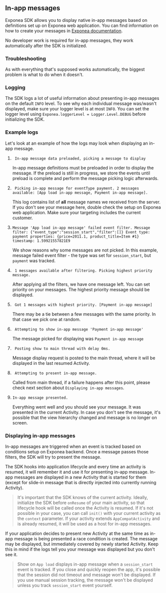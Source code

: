 ## In-app messages
Exponea SDK allows you to display native in-app messages based on definitions set up on Exponea web application. You can find information on how to create your messages in [Exponea documentation](https://docs.exponea.com/docs/in-app-messages).

No developer work is required for in-app messages, they work automatically after the SDK is initialized.

### Troubleshooting
As with everything that's supposed works automatically, the biggest problem is what to do when it doesn't. 

### Logging
The SDK logs a lot of useful information about presenting in-app messages on the default `INFO` level. To see why each individual message was/wasn't displayed, make sure your logger level is at most `INFO`. You can set the logger level using `Exponea.loggerLevel = Logger.Level.DEBUG` before initializing the SDK.

### Example logs

Let's look at an example of how the logs may look when displaying an in-app message.
1. ```
    In-app message data preloaded, picking a message to display
    ```
    In-app message definitions must be preloaded in order to display the message. If the preload is still in progress, we store the events until preload is complete and perform the message picking logic afterwards.

2. ```
    Picking in-app message for eventType payment. 2 messages available: [App load in-app message, Payment in-app message].
    ```
    This log contains list of **all** message names we received from the server. If you don't see your message here, double check the setup on Exponea web application. Make sure your targeting includes the current customer.

3.  ```
    Message 'App load in-app message' failed event filter. Message filter: {"event_type":"session_start","filter":[]} Event type: payment properties: {price=2011.1, product_title=Item #1} timestamp: 1.59921557821E9
    ```
    We show reasons why some messages are not picked. In this example, message failed event filter - the type was set for `session_start`, but `payment` was tracked.
4. ```
    1 messages available after filtering. Picking highest priority message.
    ```
    After applying all the filters, we have one message left. You can set priority on your messages. The highest priority message should be displayed.
5. ```
    Got 1 messages with highest priority. [Payment in-app message]
    ```
    There may be a tie between a few messages with the same priority. In that case we pick one at random.
6. ```
    Attempting to show in-app message 'Payment in-app message'
    ```
    The message picked for displaying was `Payment in-app message`
8. ```
    Posting show to main thread with delay 0ms.
    ```
    Message display request is posted to the main thread, where it will be displayed in the last resumed Activity. 
9. ```
    Attempting to present in-app message.
    ```
    Called from main thread, if a failure happens after this point, please check next section about `Displaying in-app messages`.
10. ```
    In-app message presented.
    ```
    Everything went well and you should see your message. It was presented in the current Activity. In case you don't see the message, it's possible that the view hierarchy changed and message is no longer on screen.

### Displaying in-app messages
In-app messages are triggered when an event is tracked based on conditions setup on Exponea backend. Once a message passes those filters, the SDK will try to present the message. 

The SDK hooks into application lifecycle and every time an activity is resumed, it will remember it and use it for presenting in-app message. In-app messages are displayed in a new Activity that is started for them (except for slide-in message that is directly injected into currently running Activity).

> It's important that the SDK knows of the current activity. Ideally, initialize the SDK before `onResume` of your main activity, so that lifecycle hook will be called once the Activity is resumed. If it's not possible in your case, you can call `init()` with your current activity as the `context` parameter. If your activity extends `AppCompatActivity` and is already resumed, it will be used as a host for in-app messages.

If your application decides to present new Activity at the same time as in-app message is being presented a race condition is created. The message may be displayed, but immediately covered by newly started Activity. Keep this in mind if the logs tell you your message was displayed but you don't see it.

> Show on `App load` displays in-app message when a `session_start` event is tracked. If you close and quickly reopen the app, it's possible that the session did not timeout and message won't be displayed. If you use manual session tracking, the message won't be displayed unless you track `session_start` event yourself.